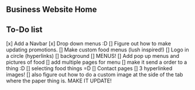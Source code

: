 ## Business Website Home

## To-Do list

[x] Add a Navbar
  [x] Drop down menus :D
[] Figure out how to make updating promotions.
  [] Make custom food menus (lush inspired!)
[] Logo in a circle (hyperlinks)
[] background
[] MENUS!
  [] Add pop up menus and pictures of food
  [] add multiple pages for menu
  [] make it send a order to a thing :D
  [] selecting food things =D
[] Contact pages
  [] 3 hyperlinked images!
[] also figure out how to do a custom image at the side of the tab where the paper thing is. MAKE IT UPDATE! 

